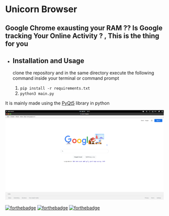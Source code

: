# Unicorn Browser

**Google Chrome exausting your RAM ?? Is Google tracking Your Online Activity ? , This is the thing for you**
----------------------------
- ## Installation and Usage
    clone the repository and in the same directory execute the following command inside your terminal or command prompt


   1.  `pip install -r requirements.txt`
   2.  `python3 main.py`

It is mainly made using the [PyQt5](https://pypi.org/project/PyQt5/) library in python




![google_prew](images/preview_google.png)

[![forthebadge](https://forthebadge.com/images/badges/made-with-python.svg)](https://forthebadge.com)
[![forthebadge](https://forthebadge.com/images/badges/built-with-love.svg)](https://forthebadge.com)
[![forthebadge](https://forthebadge.com/images/badges/open-source.svg)](https://forthebadge.com)
